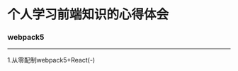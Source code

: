 # 个人学习前端知识的心得体会

### webpack5
_________________________________________________________________________________________________________
1.从零配制webpack5+React(-)
